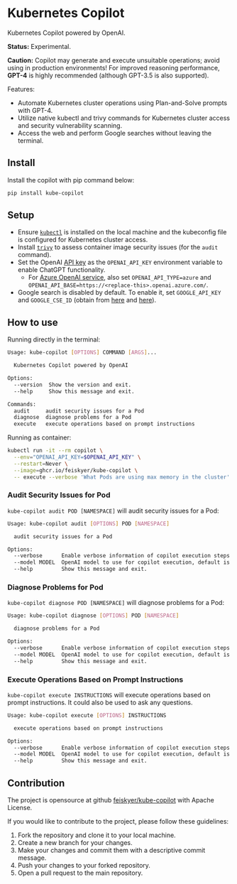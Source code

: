 # Kubernetes Copilot

Kubernetes Copilot powered by OpenAI.

**Status:** Experimental.

**Caution:** Copilot may generate and execute unsuitable operations; avoid using in production environments! For improved reasoning performance, **GPT-4** is highly recommended (although GPT-3.5 is also supported).

Features:

- Automate Kubernetes cluster operations using Plan-and-Solve prompts with GPT-4.
- Utilize native kubectl and trivy commands for Kubernetes cluster access and security vulnerability scanning.
- Access the web and perform Google searches without leaving the terminal.

## Install

Install the copilot with pip command below:

```sh
pip install kube-copilot
```

## Setup

- Ensure [`kubectl`](https://kubernetes.io/docs/tasks/tools/install-kubectl-linux/) is installed on the local machine and the kubeconfig file is configured for Kubernetes cluster access.
- Install [`trivy`](https://github.com/aquasecurity/trivy) to assess container image security issues (for the `audit` command).
- Set the OpenAI [API key](https://platform.openai.com/account/api-keys) as the `OPENAI_API_KEY` environment variable to enable ChatGPT functionality.
  - For [Azure OpenAI service](https://learn.microsoft.com/en-us/azure/cognitive-services/openai/quickstart?tabs=command-line&pivots=rest-api#retrieve-key-and-endpoint), also set `OPENAI_API_TYPE=azure` and `OPENAI_API_BASE=https://<replace-this>.openai.azure.com/`.
- Google search is disabled by default. To enable it, set `GOOGLE_API_KEY` and `GOOGLE_CSE_ID` (obtain from [here](https://cloud.google.com/docs/authentication/api-keys?visit_id=638154888929258210-4085587461) and [here](http://www.google.com/cse/)).

## How to use

Running directly in the terminal:

```sh
Usage: kube-copilot [OPTIONS] COMMAND [ARGS]...

  Kubernetes Copilot powered by OpenAI

Options:
  --version  Show the version and exit.
  --help     Show this message and exit.

Commands:
  audit     audit security issues for a Pod
  diagnose  diagnose problems for a Pod
  execute   execute operations based on prompt instructions
```

Running as container:

```sh
kubectl run -it --rm copilot \
  --env="OPENAI_API_KEY=$OPENAI_API_KEY" \
  --restart=Never \
  --image=ghcr.io/feiskyer/kube-copilot \
  -- execute --verbose 'What Pods are using max memory in the cluster'
```

### Audit Security Issues for Pod

`kube-copilot audit POD [NAMESPACE]` will audit security issues for a Pod:

```sh
Usage: kube-copilot audit [OPTIONS] POD [NAMESPACE]

  audit security issues for a Pod

Options:
  --verbose      Enable verbose information of copilot execution steps
  --model MODEL  OpenAI model to use for copilot execution, default is gpt-4
  --help         Show this message and exit.
```

### Diagnose Problems for Pod

`kube-copilot diagnose POD [NAMESPACE]` will diagnose problems for a Pod:

```sh
Usage: kube-copilot diagnose [OPTIONS] POD [NAMESPACE]

  diagnose problems for a Pod

Options:
  --verbose      Enable verbose information of copilot execution steps
  --model MODEL  OpenAI model to use for copilot execution, default is gpt-4
  --help         Show this message and exit.
```

### Execute Operations Based on Prompt Instructions

`kube-copilot execute INSTRUCTIONS` will execute operations based on prompt instructions.
It could also be used to ask any questions.

```sh
Usage: kube-copilot execute [OPTIONS] INSTRUCTIONS

  execute operations based on prompt instructions

Options:
  --verbose      Enable verbose information of copilot execution steps
  --model MODEL  OpenAI model to use for copilot execution, default is gpt-4
  --help         Show this message and exit.
```

## Contribution

The project is opensource at github [feiskyer/kube-copilot](https://github.com/feiskyer/kube-copilot) with Apache License.

If you would like to contribute to the project, please follow these guidelines:

1. Fork the repository and clone it to your local machine.
2. Create a new branch for your changes.
3. Make your changes and commit them with a descriptive commit message.
4. Push your changes to your forked repository.
5. Open a pull request to the main repository.
